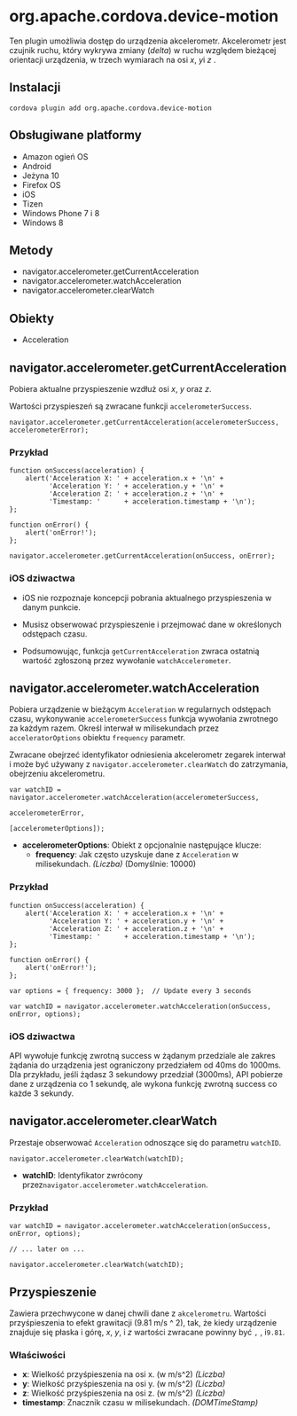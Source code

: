 <!---
    Licensed to the Apache Software Foundation (ASF) under one
    or more contributor license agreements.  See the NOTICE file
    distributed with this work for additional information
    regarding copyright ownership.  The ASF licenses this file
    to you under the Apache License, Version 2.0 (the
    "License"); you may not use this file except in compliance
    with the License.  You may obtain a copy of the License at

      http://www.apache.org/licenses/LICENSE-2.0

    Unless required by applicable law or agreed to in writing,
    software distributed under the License is distributed on an
    "AS IS" BASIS, WITHOUT WARRANTIES OR CONDITIONS OF ANY
    KIND, either express or implied.  See the License for the
    specific language governing permissions and limitations
    under the License.
-->

# org.apache.cordova.device-motion

Ten plugin umożliwia dostęp do urządzenia akcelerometr. Akcelerometr jest czujnik ruchu, który wykrywa zmiany (*delta*) w ruchu względem bieżącej orientacji urządzenia, w trzech wymiarach na osi *x*, *y*i *z* .

## Instalacji

    cordova plugin add org.apache.cordova.device-motion
    

## Obsługiwane platformy

*   Amazon ogień OS
*   Android
*   Jeżyna 10
*   Firefox OS
*   iOS
*   Tizen
*   Windows Phone 7 i 8
*   Windows 8

## Metody

*   navigator.accelerometer.getCurrentAcceleration
*   navigator.accelerometer.watchAcceleration
*   navigator.accelerometer.clearWatch

## Obiekty

*   Acceleration

## navigator.accelerometer.getCurrentAcceleration

Pobiera aktualne przyspieszenie wzdłuż osi *x*, *y* oraz *z*.

Wartości przyspieszeń są zwracane funkcji `accelerometerSuccess`.

    navigator.accelerometer.getCurrentAcceleration(accelerometerSuccess, accelerometerError);
    

### Przykład

    function onSuccess(acceleration) {
        alert('Acceleration X: ' + acceleration.x + '\n' +
              'Acceleration Y: ' + acceleration.y + '\n' +
              'Acceleration Z: ' + acceleration.z + '\n' +
              'Timestamp: '      + acceleration.timestamp + '\n');
    };
    
    function onError() {
        alert('onError!');
    };
    
    navigator.accelerometer.getCurrentAcceleration(onSuccess, onError);
    

### iOS dziwactwa

*   iOS nie rozpoznaje koncepcji pobrania aktualnego przyspieszenia w danym punkcie.

*   Musisz obserwować przyspieszenie i przejmować dane w określonych odstępach czasu.

*   Podsumowując, funkcja `getCurrentAcceleration` zwraca ostatnią wartość zgłoszoną przez wywołanie `watchAccelerometer`.

## navigator.accelerometer.watchAcceleration

Pobiera urządzenie w bieżącym `Acceleration` w regularnych odstępach czasu, wykonywanie `accelerometerSuccess` funkcja wywołania zwrotnego za każdym razem. Określ interwał w milisekundach przez `acceleratorOptions` obiektu `frequency` parametr.

Zwracane obejrzeć identyfikator odniesienia akcelerometr zegarek interwał i może być używany z `navigator.accelerometer.clearWatch` do zatrzymania, obejrzeniu akcelerometru.

    var watchID = navigator.accelerometer.watchAcceleration(accelerometerSuccess,
                                                           accelerometerError,
                                                           [accelerometerOptions]);
    

*   **accelerometerOptions**: Obiekt z opcjonalnie następujące klucze: 
    *   **frequency**: Jak często uzyskuje dane z `Acceleration` w milisekundach. *(Liczba)* (Domyślnie: 10000)

### Przykład

    function onSuccess(acceleration) {
        alert('Acceleration X: ' + acceleration.x + '\n' +
              'Acceleration Y: ' + acceleration.y + '\n' +
              'Acceleration Z: ' + acceleration.z + '\n' +
              'Timestamp: '      + acceleration.timestamp + '\n');
    };
    
    function onError() {
        alert('onError!');
    };
    
    var options = { frequency: 3000 };  // Update every 3 seconds
    
    var watchID = navigator.accelerometer.watchAcceleration(onSuccess, onError, options);
    

### iOS dziwactwa

API wywołuje funkcję zwrotną success w żądanym przedziale ale zakres żądania do urządzenia jest ograniczony przedziałem od 40ms do 1000ms. Dla przykładu, jeśli żądasz 3 sekundowy przedział (3000ms), API pobierze dane z urządzenia co 1 sekundę, ale wykona funkcję zwrotną success co każde 3 sekundy.

## navigator.accelerometer.clearWatch

Przestaje obserwować `Acceleration` odnoszące się do parametru `watchID`.

    navigator.accelerometer.clearWatch(watchID);
    

*   **watchID**: Identyfikator zwrócony przez`navigator.accelerometer.watchAcceleration`.

### Przykład

    var watchID = navigator.accelerometer.watchAcceleration(onSuccess, onError, options);
    
    // ... later on ...
    
    navigator.accelerometer.clearWatch(watchID);
    

## Przyspieszenie

Zawiera przechwycone w danej chwili dane z `akcelerometru`. Wartości przyśpieszenia to efekt grawitacji (9.81 m/s ^ 2), tak, że kiedy urządzenie znajduje się płaska i górę, *x*, *y*, i *z* wartości zwracane powinny być `` , `` , i`9.81`.

### Właściwości

*   **x**: Wielkość przyśpieszenia na osi x. (w m/s^2) *(Liczba)*
*   **y**: Wielkość przyśpieszenia na osi y. (w m/s^2) *(Liczba)*
*   **z**: Wielkość przyśpieszenia na osi z. (w m/s^2) *(Liczba)*
*   **timestamp**: Znacznik czasu w milisekundach. *(DOMTimeStamp)*